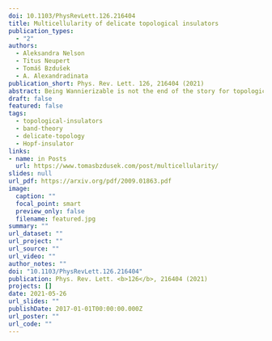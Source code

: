 ```yaml
---
doi: 10.1103/PhysRevLett.126.216404
title: Multicellularity of delicate topological insulators
publication_types:
  - "2"
authors:
  - Aleksandra Nelson
  - Titus Neupert
  - Tomáš Bzdušek
  - A. Alexandradinata
publication_short: Phys. Rev. Lett. 126, 216404 (2021)
abstract: Being Wannierizable is not the end of the story for topological insulators. We introduce a family of topological insulators that would be considered trivial in the paradigm set by the tenfold way, topological quantum chemistry, and the method of symmetry-based indicators. Despite having a symmetric, exponentially localized Wannier representation, each Wannier function cannot be completely localized to a single primitive unit cell in the bulk. Such multicellular topology is shown to be neither stable nor fragile, but delicate; i.e., the topology can be nullified by adding trivial bands to either valence or conduction band.
draft: false
featured: false
tags:
  - topological-insulators
  - band-theory
  - delicate-topology
  - Hopf-insulator
links:
- name: in Posts
  url: https://www.tomasbzdusek.com/post/multicellularity/
slides: null
url_pdf: https://arxiv.org/pdf/2009.01863.pdf
image:
  caption: ""
  focal_point: smart
  preview_only: false
  filename: featured.jpg
summary: ""
url_dataset: ""
url_project: ""
url_source: ""
url_video: ""
author_notes: ""
doi: "10.1103/PhysRevLett.126.216404"
publication: Phys. Rev. Lett. <b>126</b>, 216404 (2021)
projects: []
date: 2021-05-26
url_slides: ""
publishDate: 2017-01-01T00:00:00.000Z
url_poster: ""
url_code: ""
---
```

